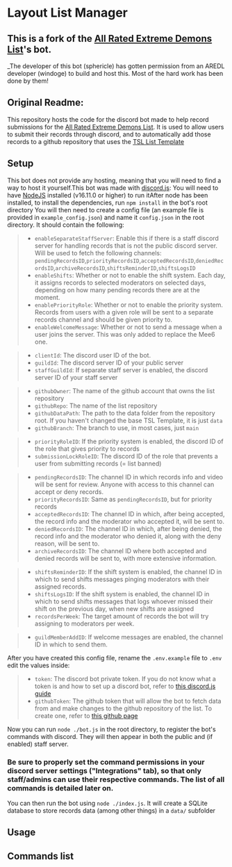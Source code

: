 # Layout List Manager

## This is a fork of the [All Rated Extreme Demons List](https://aredl.net)'s bot.
_The developer of this bot (sphericle) has gotten permission from an AREDL developer (windoge) to build and host this. Most of the hard work has been done by them!

## Original Readme:

This repository hosts the code for the discord bot made to help record submissions for the [All Rated Extreme Demons List](https://aredl.net). It is used to allow users to submit their records through discord, and to automatically add those records to a github repository that uses the [TSL List Template](https://github.com/TheShittyList/GDListTemplate)

## Setup

This bot does not provide any hosting, meaning that you will need to find a way to host it yourself.This bot was made with [discord.js](https://discord.js.org/): You will need to have [NodeJS](https://nodejs.org/en) installed (v16.11.0 or higher) to run itAfter node has been installed, to install the dependencies, run `npm install` in the bot's root directory
You will then need to create a config file (an example file is provided in `example_config.json`) and name it `config.json` in the root directory. It should contain the following:

> - `enableSeparateStaffServer`: Enable this if there is a staff discord server for handling records that is not the public discord server. Will be used to fetch the following channels: `pendingRecordsID`,`priorityRecordsID`,`acceptedRecordsID`,`deniedRecordsID`,`archiveRecordsID`,`shiftsReminderID`,`shiftsLogsID`
> - `enableShifts`: Whether or not to enable the shift system. Each day, it assigns records to selected moderators on selected days, depending on how many pending records there are at the moment.
> - `enablePriorityRole`: Whether or not to enable the priority system. Records from users with a given role will be sent to a separate records channel and should be given priority to.
> - `enableWelcomeMessage`: Whether or not to send a message when a user joins the server. This was only added to replace the Mee6 one.

> - `clientId`: The discord user ID of the bot.
> - `guildId`: The discord server ID of your public server
> - `staffGuildId`: If separate staff server is enabled, the discord server ID of your staff server

> - `githubOwner`: The name of the github account that owns the list repository
> - `githubRepo`: The name of the list repository
> - `githubDataPath`: The path to the data folder from the repository root. If you haven't changed the base TSL Template, it is just `data`
> - `githubBranch`: The branch to use, in most cases, just `main`

> - `priorityRoleID`: If the priority system is enabled, the discord ID of the role that gives priority to records
> - `submissionLockRoleID`: The discord ID of the role that prevents a user from submitting records (= list banned)

> - `pendingRecordsID`: The channel ID in which records info and video will be sent for review. Anyone with access to this channel can accept or deny records.
> - `priorityRecordsID`: Same as `pendingRecordsID`, but for priority records
> - `acceptedRecordsID`: The channel ID in which, after being accepted, the record info and the moderator who accepted it, will be sent to.
> - `deniedRecordsID`: The channel ID in which, after being denied, the record info and the moderator who denied it, along with the deny reason, will be sent to.
> - `archiveRecordsID`: The channel ID where both accepted and denied records will be sent to, with more extensive information.

> - `shiftsReminderID`: If the shift system is enabled, the channel ID in which to send shifts messages pinging moderators with their assigned records.
> - `shiftsLogsID`: If the shift system is enabled, the channel ID in which to send shifts messages that logs whoever missed their shift on the previous day, when new shifts are assigned
> - `recordsPerWeek`: The target amount of records the bot will try assigning to moderators per week.

> - `guildMemberAddID`: If welcome messages are enabled, the channel ID in which to send them.

After you have created this config file, rename the `.env.example` file to `.env` edit the values inside:
> - `token`: The discord bot private token. If you do not know what a token is and how to set up a discord bot, refer to [this discord.js guide](https://discordjs.guide/preparations/setting-up-a-bot-application.html)
> - `githubToken`: The github token that will allow the bot to fetch data from and make changes to the github repository of the list. To create one, refer to [this github page](https://docs.github.com/en/authentication/keeping-your-account-and-data-secure/managing-your-personal-access-tokens)

Now you can run `node ./bot.js` in the root directory, to register the bot's commands with discord. They will then appear in both the public and (if enabled) staff server.

### Be sure to properly set the command permissions in your discord server settings ("Integrations" tab), so that only staff/admins can use their respective commands. The list of all commands is detailed later on.

You can then run the bot using `node ./index.js`. It will create a SQLite database to store records data (among other things) in a `data/` subfolder

## Usage

## Commands list
